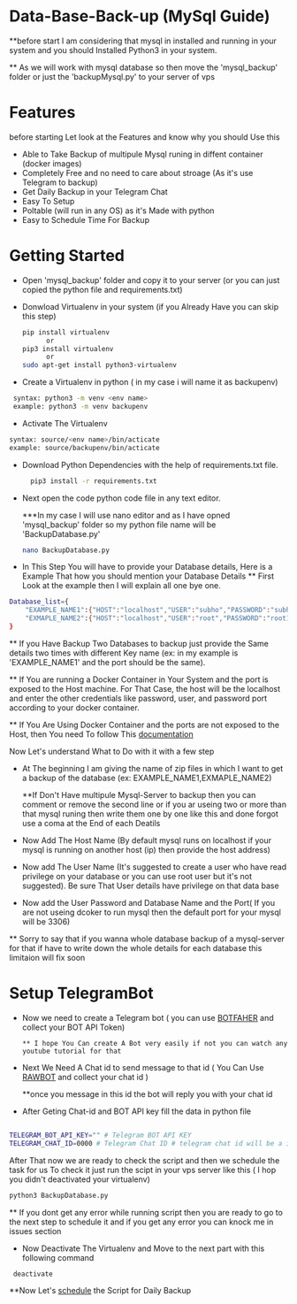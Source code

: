 # Data-Base-Back-up (MySql Guide)
 **before start I am considering that mysql in installed and running in your system and you should Installed Python3 in your system.
 
 ** As we will work with mysql database so then move the 'mysql_backup' folder or just the 'backupMysql.py' to your server of vps

# Features
before starting Let look at the Features and know why you should Use this
- Able to Take Backup of multipule Mysql runing in diffent container (docker images)
- Completely Free and no need to care about stroage (As it's use Telegram to backup)
- Get Daily Backup in your Telegram Chat
- Easy To Setup
- Poltable (will run in any OS) as it's Made with python 
- Easy to Schedule Time For Backup   
 
<h1>Getting Started</h1>

- Open 'mysql_backup' folder and copy it to your server (or  you can just copied the python file and requirements.txt)
- Donwload Virtualenv in your system (if you Already Have you can skip this step)

  ```bash
  pip install virtualenv
        or
  pip3 install virtualenv
        or
  sudo apt-get install python3-virtualenv
  ```
  
- Create a Virtualenv in python ( in my case i will name it as backupenv)

```bash
 syntax: python3 -m venv <env name>
 example: python3 -m venv backupenv
```
- Activate The Virtualenv

```bash
syntax: source/<env name>/bin/acticate
example: source/backupenv/bin/acticate
```

- Download Python Dependencies with the help of requirements.txt file.

  ```bash
    pip3 install -r requirements.txt
  ```
- Next open the code python code file in any text editor.

  ***In my case I will use nano editor and as I have opned 'mysql_backup' folder so my python file name will be 'BackupDatabase.py'

   ```bash
   nano BackupDatabase.py
   ```
   
- In This Step You will have to provide your Database details, Here is a Example That how you should mention your Database Details
  ** First Look at the example then I will explain all one bye one.

```bash
Database_list={
    "EXAMPLE_NAME1":{"HOST":"localhost","USER":"subho","PASSWORD":"subho1234","DATABASE":"github","PORT":3306},
    "EXMAPLE_NAME2":{"HOST":"localhost","USER":"root","PASSWORD":"root1234","DATABASE":"gitlab","PORT":3307}
}
```
 ** If you Have Backup Two Databases to backup just provide the Same details two times with different Key name (ex: in my example is 'EXAMPLE_NAME1' and the port should be the same).

 ** If You are running a Docker Container in Your System and the port is exposed to the Host machine. For That Case, the host will be the localhost and enter the other credentials like password, user, and password port according to your docker container.

 ** If You Are Using Docker Container and the ports are not exposed to the Host, then You need To follow This [documentation](Backup/mysql_with_docker.md)  


Now Let's understand What to Do with it with a few step

- At The beginning I am giving the name of zip files in which I want to get a backup of the database (ex: EXAMPLE_NAME1,EXMAPLE_NAME2)

  **If Don't Have multipule Mysql-Server to backup then you can comment or remove the second line or if you ar useing two or more than that mysql runing then write them one by one like this and done forgot use a coma at the
     End of each Deatils
     
- Now Add The Host Name (By default mysql runs on localhost if your mysql is running on another host (ip) then provide the host address)
- Now add The User Name (It's suggested to create a user who have read privilege on your database or you can use root user but it's not suggested). Be sure That User details have privilege on that data base
- Now add the User Password and Database Name and the Port( If you are not useing dcoker to run mysql then the default port for your mysql will be 3306)
  
** Sorry to say that if you  wanna whole database backup of a mysql-server for that if have to write down the whole details for each database this limitaion will fix soon 

# Setup TelegramBot

- Now we need to create a Telegram bot ( you can use [BOTFAHER](https://t.me/BotFather) and collect your BOT API Token)
  
      ** I hope You Can create A Bot very easily if not you can watch any youtube tutorial for that

- Next We Need A Chat id to send message to that id ( You Can Use [RAWBOT](https://t.me/raw_data_bot) and collect your chat id )

  **once you message in this id the bot will reply you with your chat id
  
- After Geting Chat-id and BOT API key fill the data in python file

```bash

TELEGRAM_BOT_API_KEY="" # Telegram BOT API KEY
TELEGRAM_CHAT_ID=0000 # Telegram Chat ID # telegram chat id will be a integer so dont use singel or double quotes

```
After That now we are ready to check the script and then we schedule the task for us
To check it just run the scipt in your vps server like this ( I hop you didn't deactivated your virtualenv)

```bash
python3 BackupDatabase.py
```
 ** If you dont get any error while running script then you are ready to go to the next step to schedule it and if you get any error you can knock me in issues section
- Now Deactivate The Virtualenv and Move to the next part with this following command
 ```bash
  deactivate
```
**Now Let's [schedule](../schedule.md) the Script for Daily Backup
